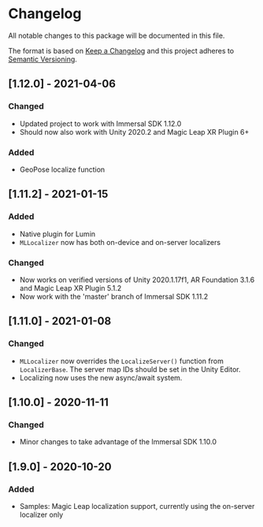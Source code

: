 # Changelog
All notable changes to this package will be documented in this file.

The format is based on [Keep a Changelog](http://keepachangelog.com/en/1.0.0/)
and this project adheres to [Semantic Versioning](http://semver.org/spec/v2.0.0.html).

## [1.12.0] - 2021-04-06
### Changed
- Updated project to work with Immersal SDK 1.12.0
- Should now also work with Unity 2020.2 and Magic Leap XR Plugin 6+

### Added
- GeoPose localize function

## [1.11.2] - 2021-01-15
### Added
- Native plugin for Lumin
- `MLLocalizer` now has both on-device and on-server localizers

### Changed
- Now works on verified versions of Unity 2020.1.17f1, AR Foundation 3.1.6 and Magic Leap XR Plugin 5.1.2
- Now work with the 'master' branch of Immersal SDK 1.11.2

## [1.11.0] - 2021-01-08
### Changed
- `MLLocalizer` now overrides the `LocalizeServer()` function from `LocalizerBase`. The server map IDs should be set in the Unity Editor.
- Localizing now uses the new async/await system.

## [1.10.0] - 2020-11-11
### Changed
- Minor changes to take advantage of the Immersal SDK 1.10.0

## [1.9.0] - 2020-10-20
### Added
- Samples: Magic Leap localization support, currently using the on-server localizer only
